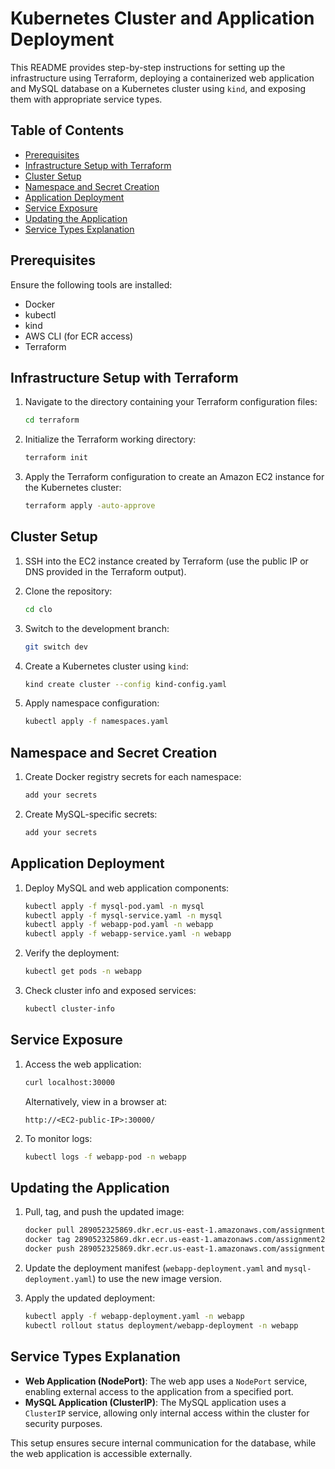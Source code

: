 # Kubernetes Cluster and Application Deployment

This README provides step-by-step instructions for setting up the infrastructure using Terraform, deploying a containerized web application and MySQL database on a Kubernetes cluster using `kind`, and exposing them with appropriate service types.

## Table of Contents
- [Prerequisites](#prerequisites)
- [Infrastructure Setup with Terraform](#infrastructure-setup-with-terraform)
- [Cluster Setup](#cluster-setup)
- [Namespace and Secret Creation](#namespace-and-secret-creation)
- [Application Deployment](#application-deployment)
- [Service Exposure](#service-exposure)
- [Updating the Application](#updating-the-application)
- [Service Types Explanation](#service-types-explanation)

## Prerequisites

Ensure the following tools are installed:
- Docker
- kubectl
- kind
- AWS CLI (for ECR access)
- Terraform

## Infrastructure Setup with Terraform

1. Navigate to the directory containing your Terraform configuration files:
    ```bash
    cd terraform
    ```

2. Initialize the Terraform working directory:
    ```bash
    terraform init
    ```

3. Apply the Terraform configuration to create an Amazon EC2 instance for the Kubernetes cluster:
    ```bash
    terraform apply -auto-approve
    ```

## Cluster Setup

1. SSH into the EC2 instance created by Terraform (use the public IP or DNS provided in the Terraform output).

2. Clone the repository:
    ```bash
    cd clo
    ```

3. Switch to the development branch:
    ```bash
    git switch dev
    ```

4. Create a Kubernetes cluster using `kind`:
    ```bash
    kind create cluster --config kind-config.yaml
    ```

5. Apply namespace configuration:
    ```bash
    kubectl apply -f namespaces.yaml
    ```

## Namespace and Secret Creation

1. Create Docker registry secrets for each namespace:
    ```bash
   add your secrets 
    ```

2. Create MySQL-specific secrets:
    ```bash
    add your secrets
    ```

## Application Deployment

1. Deploy MySQL and web application components:
    ```bash
    kubectl apply -f mysql-pod.yaml -n mysql
    kubectl apply -f mysql-service.yaml -n mysql
    kubectl apply -f webapp-pod.yaml -n webapp
    kubectl apply -f webapp-service.yaml -n webapp
    ```

2. Verify the deployment:
    ```bash
    kubectl get pods -n webapp
    ```

3. Check cluster info and exposed services:
    ```bash
    kubectl cluster-info
    ```

## Service Exposure

1. Access the web application:
    ```bash
    curl localhost:30000
    ```

    Alternatively, view in a browser at:
    ```plaintext
    http://<EC2-public-IP>:30000/
    ```

2. To monitor logs:
    ```bash
    kubectl logs -f webapp-pod -n webapp
    ```

## Updating the Application

1. Pull, tag, and push the updated image:
    ```bash
    docker pull 289052325869.dkr.ecr.us-east-1.amazonaws.com/assignment2-dev-ecr:my_app
    docker tag 289052325869.dkr.ecr.us-east-1.amazonaws.com/assignment2-dev-ecr:my_app 289052325869.dkr.ecr.us-east-1.amazonaws.com/assignment2-dev-ecr:my_app-v2
    docker push 289052325869.dkr.ecr.us-east-1.amazonaws.com/assignment2-dev-ecr:my_app-v2
    ```

2. Update the deployment manifest (`webapp-deployment.yaml` and `mysql-deployment.yaml`) to use the new image version.

3. Apply the updated deployment:
    ```bash
    kubectl apply -f webapp-deployment.yaml -n webapp
    kubectl rollout status deployment/webapp-deployment -n webapp
    ```

## Service Types Explanation

- **Web Application (NodePort)**: The web app uses a `NodePort` service, enabling external access to the application from a specified port.
- **MySQL Application (ClusterIP)**: The MySQL application uses a `ClusterIP` service, allowing only internal access within the cluster for security purposes.

This setup ensures secure internal communication for the database, while the web application is accessible externally.
